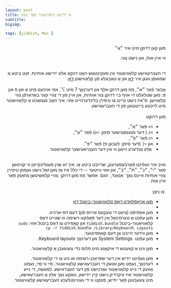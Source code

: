 ```yaml
---
layout: post
title: אַ ייִדישע קלאַוויאַטור פֿאַר מעק
subtitle: 
bigimg:

tags: [yiddish, Mac ]
---
```


<div dir="rtl">

מען קען דרוקן 
מיט איר
״אָ״ 
  
ווי איין אותֿ, און נישט צווי.
</div>
<!--end.excerpt-->

<div dir="rtl">  <br>
די העברעאישע קלאַוויאַטור אין מעקינטאָש  האָט דווקא אַלע ייִדישע אותיות. זעט ביטע אַ שמועסן וועגן איר
<a href="/mac-nikud/"> דאָ</a> 
און אַ טאַבעלע פֿון 
קלאַווישטן 
<a href="/mac-nikud-table.html">דאָ</a>.
<br><br>
אָבער פֿאַר ״אַ״,
 מוז מען דרוקן אלף און דערנאָך 
7
מיט
⌥. אזוי אויכעט מיט אָ און פֿ און פּ: 
מען שטלעלט זיי אויף בײַ דרוקן 
 צווי  אותיות,
 און איין פֿון די צוויי קער באַדאַרפֿן צווי קלאַווישן.
 ס׳איז נישט גרינג צו  טיפּירן בלינדערהייט אַזוי.
איך האָב געמאַכט אַ קלאַוויאַטור מיט לײַכטע בייטונגען פֿון די העברעאישע.
  <br>
<br>מען דרוקט
<ul><li>
<code>⌥א</code>
פּאַר  ״אַ״,
</li><li>
<code>⌥ם</code>
( דער מנעמאָנישער סימן: <code>⌥o</code>)
פֿאַר
״אָ״,
</li><li>
<code>⌥פ</code>
פֿאַר ״פֿ״,</li><li>
און
<code>⌥[</code>
(דער סימן: לעבען פ)
פֿאַר 
״פּ״.
</li><li>
 אַלע אַנדערע זײַנען ווי אין דער העבראעישער קלאַוויאַטור. 
  </li>
  </ul>
אויב איר געפֿינט פֿאַרבעסערונגן,  שרײַבט ביטע  צו. איך זע שוין מעגליכקייטן ווי
 קוויטשן פֿאַר ״יִ״, ״כּ״, ״תֿ״, ״בֿ״, און אזוי ווײַטער -- די כּלל איז אַז מען זאָל נישט געמוזן טיפּירן צוויי אותיות 
אײנס נאָך 
 אַנאַנד,
 הגם 
 אפֿשר מוז מען דרוקן 
 צוויי קלאַשיטשן צוזאַמן פֿאַר איין אות.
<br>

<br>
  צו ניצן:
<ul>
 <li>
<a href="/content/Yiddish.bundle.zip">מען אַראָפּלאָדט דאָס קלאַוויאַטור-בינטל  דאָ</a>
</li><li>
</li><li>
מען אומזיפֿט (ציִעט די טעקעס אַרויס פֿון) דעם זיפּ-אַרכיוו. 
</li><li>
מען עפֿנט אַ טערמינאַל אין דער פּאָפֿקע-רשימה וווּ שטייט דאָס
קלאַוויאַטור-בינטל
<code>Yiddish.bundle</code>
און קאָפּירט צו דאָס בינטל  אזוי:
<code>sudo cp -r Yiddish.bundle /Library/Keyboard\ Layouts</code>

</li><li>
מען ווידער הייבט אָן דעם קאַמפּיוטער. 
</li><li>
מען עפֿנט  System Settings
און דערנאָך Keyboard layouts.
</li><li>

מען גיט אַ קװעטש די איקאָנע מיט פּלוס כּדי צוצוגעבן אַ קלאַוויאַטור.
</li><li>
מען געפֿינט ייִדיש אין דער שפּראַכן-רשימה או גיט צו די קלאַוויאַטור.
</li><li>
דערנאַך, נעמט מען  אוועק די העברעאישע קלאַוויאַטור.  סײַ װי סײַ,     
 נעמט אַוועק די נײַע קלאַוויאַטור גאַרנישט פֿון דער העבראישע. 
למעשׂה, די נײַע קלאַוויאַטור איז עיקרדיק נישט קיין ייִדישע, טאַקע נאַך אַלץ  אַ 
העברעאישע,
מיט צוגעבונגן פֿאַר ייִדיש, 
פּונקט ווי די געוויינטלעכע
העברעאישע
קלאַוויאַטור.
</li>
</ul>
</div> 



